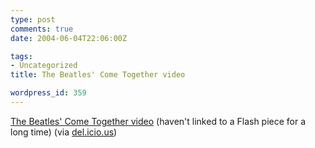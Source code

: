 ```yaml
---
type: post
comments: true
date: 2004-06-04T22:06:00Z

tags:
- Uncategorized
title: The Beatles' Come Together video

wordpress_id: 359
---
```


[The Beatles' Come Together video](http://62.210.133.184/melon/cometogether.swf) (haven't linked to a Flash piece for a long time) (via [del.icio.us](http://del.icio.us))
